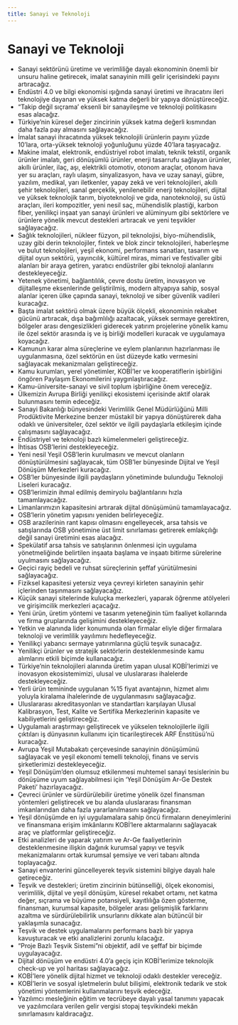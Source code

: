 ```yaml
---
title: Sanayi ve Teknoloji
---
```


Sanayi ve Teknoloji
===

* Sanayi sektörünü üretime ve verimliliğe dayalı ekonominin önemli bir unsuru haline getirecek, imalat sanayinin milli gelir içerisindeki payını artıracağız.
* Endüstri 4.0 ve bilgi ekonomisi ışığında sanayi üretimi ve ihracatını ileri teknolojiye dayanan ve yüksek katma değerli bir yapıya dönüştüreceğiz.
* “Takip değil sıçrama’ eksenli bir sanayileşme ve teknoloji politikasını esas alacağız.
* Türkiye’nin küresel değer zincirinin yüksek katma değerli kısmından daha fazla pay almasını sağlayacağız.
* İmalat sanayi ihracatında yüksek teknolojili ürünlerin payını yüzde 10’lara, orta-yüksek teknoloji yoğunluğunu yüzde 40’lara taşıyacağız.
* Makine imalat, elektronik, endüstriyel robot imalatı, teknik tekstil, organik ürünler imalatı, geri dönüşümlü ürünler, enerji tasarrufu sağlayan ürünler, akıllı ürünler, ilaç, aşı, elektrikli otomotiv, otonom araçlar, otonom hava yer su araçları, raylı ulaşım, sinyalizasyon, hava ve uzay sanayi, gübre, yazılım, medikal, yarı iletkenler, yapay zekâ ve veri teknolojileri, akıllı şehir teknolojileri, sanal gerçeklik, yenilenebilir enerji teknolojileri, dijital ve yüksek teknolojik tarım, biyoteknoloji ve gıda, nanoteknoloji, su üstü araçları, ileri kompozitler, yeni nesil saç, mühendislik plastiği, karbon fiber, yenilikçi inşaat yan sanayi ürünleri ve alüminyum gibi sektörlere ve ürünlere yönelik mevcut destekleri artıracak ve yeni teşvikler sağlayacağız.
* Sağlık teknolojileri, nükleer füzyon, pil teknolojisi, biyo-mühendislik, uzay gibi derin teknolojiler, fintek ve blok zincir teknolojileri, haberleşme ve bulut teknolojileri, yeşil ekonomi, performans sanatları, tasarım ve dijital oyun sektörü, yayıncılık, kültürel miras, mimari ve festivaller gibi alanları bir araya getiren, yaratıcı endüstriler gibi teknoloji alanlarını destekleyeceğiz.
* Yetenek yönetimi, bağlantılılık, çevre dostu üretim, inovasyon ve dijitalleşme eksenlerinde geliştirilmiş, modern altyapıya sahip, sosyal alanlar içeren ülke çapında sanayi, teknoloji ve siber güvenlik vadileri kuracağız.
* Başta imalat sektörü olmak üzere büyük ölçekli, ekonominin rekabet gücünü artıracak, dışa bağımlılığı azaltacak, yüksek sermaye gerektiren, bölgeler arası dengesizlikleri giderecek yatırım projelerine yönelik kamu ile özel sektör arasında iş ve iş birliği modelleri kuracak ve uygulamaya koyacağız.
* Kamunun karar alma süreçlerine ve eylem planlarının hazırlanması ile uygulanmasına, özel sektörün en üst düzeyde katkı vermesini sağlayacak mekanizmaları geliştireceğiz.
* Kamu kurumları, yerel yönetimler, KOBİ’ler ve kooperatiflerin işbirliğini öngören Paylaşım Ekonomilerini yaygınlaştıracağız.
* Kamu-üniversite-sanayi ve sivil toplum işbirliğine önem vereceğiz.
* Ülkemizin Avrupa Birliği yenilikçi ekosistemi içerisinde aktif olarak bulunmasını temin edeceğiz.
* Sanayi Bakanlığı bünyesindeki Verimlilik Genel Müdürlüğünü Milli Prodüktivite Merkezine benzer müstakil bir yapıya dönüştürerek daha odaklı ve üniversiteler, özel sektör ve ilgili paydaşlarla etkileşim içinde çalışmasını sağlayacağız.
* Endüstriyel ve teknoloji bazlı kümelenmeleri geliştireceğiz.
* İhtisas OSB’lerini destekleyeceğiz.
* Yeni nesil Yeşil OSB’lerin kurulmasını ve mevcut olanların dönüştürülmesini sağlayacak, tüm OSB’ler bünyesinde Dijital ve Yeşil Dönüşüm Merkezleri kuracağız.
* OSB’ler bünyesinde ilgili paydaşların yönetiminde bulunduğu Teknoloji Liseleri kuracağız.
* OSB’lerimizin ihmal edilmiş demiryolu bağlantılarını hızla tamamlayacağız.
* Limanlarımızın kapasitesini artırarak dijital dönüşümünü tamamlayacağız.
* OSB’lerin yönetim yapısını yeniden belirleyeceğiz.
* OSB arazilerinin rant kapısı olmasını engelleyecek, arsa tahsis ve satışlarında OSB yönetimine üst limit sınırlaması getirerek emlakçılığı değil sanayi üretimini esas alacağız.
* Spekülatif arsa tahsis ve satışlarının önlenmesi için uygulama yönetmeliğinde belirtilen inşaata başlama ve inşaatı bitirme sürelerine uyulmasını sağlayacağız.
* Geçici rayiç bedeli ve ruhsat süreçlerinin şeffaf yürütülmesini sağlayacağız.
* Fiziksel kapasitesi yetersiz veya çevreyi kirleten sanayinin şehir içlerinden taşınmasını sağlayacağız.
* Küçük sanayi sitelerinde kuluçka merkezleri, yaparak öğrenme atölyeleri ve girişimcilik merkezleri açacağız.
* Yeni ürün, üretim yöntemi ve tasarım yeteneğinin tüm faaliyet kollarında ve firma gruplarında gelişimini destekleyeceğiz.
* Yetkin ve alanında lider konumunda olan firmalar eliyle diğer firmalara teknoloji ve verimlilik yayılımını hedefleyeceğiz.
* Yenilikçi yabancı sermaye yatırımlarına güçlü teşvik sunacağız.
* Yenilikçi ürünler ve stratejik sektörlerin desteklenmesinde kamu alımlarını etkili biçimde kullanacağız.
* Türkiye’nin teknolojileri alanında üretim yapan ulusal KOBİ’lerimizi ve inovasyon ekosistemimizi, ulusal ve uluslararası ihalelerde destekleyeceğiz.
* Yerli ürün temininde uygulanan %15 fiyat avantajının, hizmet alımı yoluyla kiralama ihalelerinde de uygulanmasını sağlayacağız.
* Uluslararası akreditasyonları ve standartları karşılayan Ulusal Kalibrasyon, Test, Kalite ve Sertifika Merkezlerinin kapasite ve kabiliyetlerini geliştireceğiz.
* Uygulamalı araştırmayı geliştirecek ve yükselen teknolojilerle ilgili çıktıları iş dünyasının kullanımı için ticarileştirecek ARF Enstitüsü’nü kuracağız.
* Avrupa Yeşil Mutabakatı çerçevesinde sanayinin dönüşümünü sağlayacak ve yeşil ekonomi temelli teknoloji, finans ve servis şirketlerimizi destekleyeceğiz.
* Yeşil Dönüşüm’den olumsuz etkilenmesi muhtemel sanayi tesislerinin bu dönüşüme uyum sağlayabilmesi için ‘Yeşil Dönüşüm Ar-Ge Destek Paketi’ hazırlayacağız.
* Çevreci ürünler ve sürdürülebilir üretime yönelik özel finansman yöntemleri geliştirecek ve bu alanda uluslararası finansman imkanlarından daha fazla yararlanılmasını sağlayacağız.
* Yeşil dönüşümde en iyi uygulamalara sahip öncü firmaların deneyimlerini ve finansmana erişim imkânlarını KOBİ’lere aktarmalarını sağlayacak araç ve platformlar geliştireceğiz.
* Etki analizleri de yaparak yatırım ve Ar-Ge faaliyetlerinin desteklenmesine ilişkin dağınık kurumsal yapıyı ve teşvik mekanizmalarını ortak kurumsal şemsiye ve veri tabanı altında toplayacağız.
* Sanayi envanterini güncelleyerek teşvik sistemini bilgiye dayalı hale getireceğiz.
* Teşvik ve destekleri; üretim zincirinin bütünselliği, ölçek ekonomisi, verimlilik, dijital ve yeşil dönüşüm, küresel rekabet ortamı, net katma değer, sıçrama ve büyüme potansiyeli, kayıtlılığa özen gösterme, finansman, kurumsal kapasite, bölgeler arası gelişmişlik farklarını azaltma ve sürdürülebilirlik unsurlarını dikkate alan bütüncül bir yaklaşımla sunacağız.
* Teşvik ve destek uygulamalarını performans bazlı bir yapıya kavuşturacak ve etki analizlerini zorunlu kılacağız.
* “Proje Bazlı Teşvik Sistemi”ni objektif, adil ve şeffaf bir biçimde uygulayacağız.
* Dijital dönüşüm ve endüstri 4.0’a geçiş için KOBİ’lerimize teknolojik check-up ve yol haritası sağlayacağız.
* KOBİ’lere yönelik dijital hizmet ve teknoloji odaklı destekler vereceğiz.
* KOBİ’lerin ve sosyal işletmelerin bulut bilişimi, elektronik tedarik ve stok yönetimi yöntemlerini kullanmalarını teşvik edeceğiz.
* Yazılımcı mesleğinin eğitim ve tecrübeye dayalı yasal tanımını yapacak ve yazılımcılara verilen gelir vergisi stopaj teşvikindeki mekân sınırlamasını kaldıracağız.